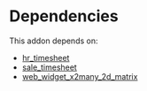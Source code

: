 # Dependencies

This addon depends on:

- [hr_timesheet](https://github.com/bringout/oca-ocb-hr)
- [sale_timesheet](https://github.com/bringout/oca-ocb-sale)
- [web_widget_x2many_2d_matrix](https://github.com/bringout/oca-technical)
